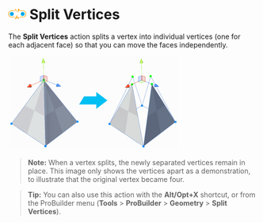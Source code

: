 # ![Split Vertices icon](images/icons/Vert_Split.png) Split Vertices

The __Split Vertices__ action splits a vertex into individual vertices (one for each adjacent face) so that you can move the faces independently.

![Create 4 vertices from the original vertex](images/SplitVerts_Example.png)

> **Note:** When a vertex splits, the newly separated vertices remain in place. This image only shows the vertices apart as a demonstration, to illustrate that the original vertex became four.

> **Tip:** You can also use this action with the **Alt/Opt+X** shortcut, or from the ProBuilder menu (**Tools** > **ProBuilder** > **Geometry** > **Split Vertices**).
